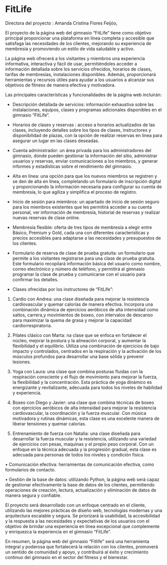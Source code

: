 # FitLife

Directora del proyecto :
Amanda Cristina Flores Feijóo,



El proyecto de la página  web del gimnasio “FitLife” tiene como objetivo principal proporcionar una plataforma en línea completa y accesible que satisfaga las necesidades de los clientes, mejorando su experiencia de membresía y promoviendo un estilo de vida saludable y activo.

La página web ofrecerá a los visitantes y miembros una experiencia informativa, interactiva y fácil de usar, permitiéndoles acceder a información detallada sobre los servicios ofrecidos, horarios de clases, tarifas de membresías, instalaciones disponibles. Además, proporcionará herramientas y recursos útiles para ayudar a los usuarios a alcanzar sus objetivos de fitness de manera efectiva y motivadora.

Las principales características y funcionalidades de la página web incluirán:

- Descripción detallada de servicios: información exhaustiva sobre las instalaciones, equipos, clases y programas adicionales disponibles en el gimnasio “FitLife”.
- Horarios de clases y  reservas : acceso a horarios actualizados de las clases, incluyendo detalles sobre los tipos de clases, instructores y disponibilidad de plazas, con la opción de realizar reservas en línea para asegurar un lugar en las clases deseadas.
- Cuenta administrador: un área privada para los administradores del gimnasio, donde pueden gestionar la información del sitio, administrar usuarios y reservas, enviar comunicaciones a los miembros, y generar informes y estadísticas sobre el rendimiento del gimnasio.
- Alta en línea: una opción para que los nuevos miembros se registren y se den de alta en línea, completando un formulario de inscripción digital y proporcionando la información necesaria para configurar su cuenta de membresía, lo que agiliza y simplifica el proceso de registro.
- Inicio de sesión para miembros: un apartado de inicio de sesión seguro para los miembros existentes que les permitirá acceder a su cuenta personal, ver información de membresía, historial de reservas y realizar nuevas reservas de clase online. 
- Membresía flexible: oferta de tres tipos de membresía a elegir entre Básico, Premium y Gold, cada una con diferentes características y precios accesibles para adaptarse a las necesidades y presupuestos de los clientes.
- Formulario de reserva de clase de prueba gratuita: un formulario que permite a los visitantes registrarse para una clase de prueba gratuita. Este formulario recopilará información básica del usuario como nombre, correo electrónico y número de teléfono, y permitirá al gimnasio programar la clase de prueba y comunicarse con el usuario para confirmar los detalles. 

- Clases ofrecidas por los instructores de “FitLife”:
  
1. Cardio con Andrea: una clase diseñada para mejorar la resistencia cardiovascular y quemar calorías de manera efectiva. Incorpora una combinación dinámica de ejercicios aeróbicos de alta intensidad como saltos, carrera,y movimientos de boxeo, con intervalos de descanso para maximizar la quema de grasa y mejorar la capacidad cardiorrespiratoria.

2.  Pilates clásico con Marta: na clase que se enfoca en fortalecer el núcleo, mejorar la postura y la alineación corporal, y aumentar la flexibilidad y el equilibrio. Utiliza una combinación de ejercicios de bajo impacto y controlados, centrados en la respiración y la activación de los músculos profundos para desarrollar una base sólida y prevenir lesiones. 

3. Yoga con Laura: una clase que combina posturas fluidas con la respiración consciente y el flujo de movimiento para mejorar la fuerza, la flexibilidad y la concentración. Esta práctica de yoga dinámico es energizante y revitalizante, adecuada para todos los niveles de habilidad y experiencia.

4. Boxeo con Diego y Javier:  una clase que combina técnicas de boxeo con ejercicios aeróbicos de alta intensidad para mejorar la resistencia cardiovascular, la coordinación y la fuerza muscular. Con música motivadora y rutinas dinámicas, esta clase es una excelente manera de liberar tensiones y quemar calorías.

5. Entrenamiento de fuerza con Natalia: una clase diseñada para desarrollar la fuerza muscular y la resistencia, utilizando una variedad de ejercicios con pesas, maquinas y el propio peso corporal. Con un enfoque en la técnica adecuada y la progresión gradual, esta clase es adecuada para personas de todos los niveles y condición física.

• Comunicación efectiva: herramientas de comunicación efectiva, como formularios de contacto.

• Gestión de la base de datos: utilizando Python, la página web será capaz de gestionar efectivamente la base de datos de los clientes, permitiendo operaciones de creación, lectura, actualización y eliminación de datos de manera segura y confiable.  


El proyecto será desarrollado con un enfoque centrado en el cliente, utilizando las mejores prácticas de diseño web, tecnologías modernas y una arquitectura escalable y segura. Se priorizará la usabilidad, la accesibilidad y la respuesta a las necesidades y expectativas de los usuarios con el objetivo de brindar una experiencia en línea excepcional que complemente y enriquezca la experiencia en el gimnasio “FitLife”.

En resumen, la página web del gimnasio “Fitlife” será una herramienta integral y poderosa que fortalecerá la relación con los clientes, promoverá un sentido de comunidad y apoyo, y contribuirá al éxito y crecimiento continuo del gimnasio en el sector del fitness y el bienestar.
